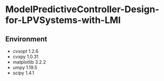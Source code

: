 # ModelPredictiveController-Design-for-LPVSystems-with-LMI

## Environment
- cvxopt                        1.2.6              
- cvxpy                         1.0.31  
- matplotlib                    3.2.2
- umpy                          1.19.5
- scipy                         1.4.1  
